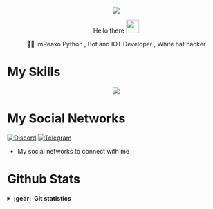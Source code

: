 <p align="center">
  <img src="https://user-images.githubusercontent.com/110986239/200184666-6092a345-766f-40ef-9caa-4978e4b44da0.png">
<p align="center">
  Hello there <img src="https://raw.githubusercontent.com/MartinHeinz/MartinHeinz/master/wave.gif" height="30px" width="30px">
<p align="center">




<p align="center">
  👨‍💻 imReaxo Python , Bot and IOT Developer , White hat hacker
<p align="center">

# My Skills
<p align="center">
  <a href="https://skillicons.dev">
    <img src="https://skillicons.dev/icons?i=python,js,nodejs,html,css,linux,wordpress,raspberrypi,bots,vscode,photoshop,premiere,illustrator,audition,xd" />
  </a>
</p>
<p align="center">
  
  
# My Social Networks

[![Discord][1.2]][1] [![Telegram][4.2]][4]

[1.2]: https://skillicons.dev/icons?i=discord&perline=3
[4.2]: https://s4.uupload.ir/files/telegram_q47u.png

[1]: https://discord.com/users/971073226396540928
[4]: https://telegram.me/ImPooYeSh

* My social networks to connect with me

# Github Stats

<details close="true">
  <summary><b>:gear: &nbsp;Git statistics</b></summary>

 ![](./profile-3d-contrib/profile-night-rainbow.svg)
 
  <div align="center">
  <img height="150px" src="https://github-readme-stats.vercel.app/api?username=imReaxo&show_icons=true&theme=highcontrast" />
  <img height="150px" src="https://github-readme-stats.vercel.app/api/top-langs/?username=imReaxo&hide=html&layout=compact&theme=highcontrast" />
 </div>
 
 
 </details>
